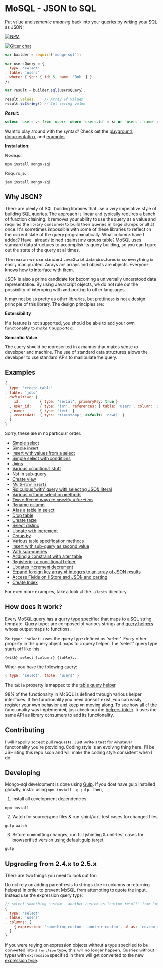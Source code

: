 # MoSQL - JSON to SQL

Put value and _semantic meaning_ back into your queries by writing your SQL as JSON:

[![NPM](https://nodei.co/npm/mongo-sql.png)](https://nodei.co/npm/mongo-sql/)

[![Gitter chat](https://badges.gitter.im/goodybag/mongo-sql.png)](https://gitter.im/goodybag/mongo-sql)

```javascript
var builder = require('mongo-sql');

var usersQuery = {
  type: 'select'
, table: 'users'
, where: { $or: { id: 5, name: 'Bob' } }
};

var result = builder.sql(usersQuery);

result.values     // Array of values
result.toString() // Sql string value
```

___Result:___

```sql
select "users".* from "users" where "users.id" = $1 or "users"."name" = $2
```

Want to play around with the syntax? Check out the [playground](http://mosql.j0.hn), [documentation](./docs), and [examples](#examples).

__Installation:__

Node.js:

```
npm install mongo-sql
```

Require.js:

```
jam install mongo-sql
```

## Why JSON?

There are plenty of SQL building libraries that use a very imperative style of building SQL queries. The approach is linear and typically requires a bunch of function chaining. It removes your ability to use the query as a value and requires the library consumer to build their queries in large clumps or all at once. It's sometimes impossible with some of these libraries to reflect on the current state of the query programmatically. What columns have I added? Have I already joined against my groups table? MoSQL uses standard data structures to accomplish its query building, so you can figure out the state of the query at all times.

The reason we use standard JavaScript data structures is so everything is easily manipulated. Arrays are arrays and objects are objects. Everyone knows how to interface with them.

JSON is also a prime candidate for becoming a universally understood data representation. By using Javascript objects, we do not rule out the possibility of interoping with and porting to other languages.

It may not be as pretty as other libraries, but prettiness is not a design principle of this library. The design principles are:

__Extensibility__

If a feature is not supported, you should be able to add your own functionality to _make_ it supported.

__Semantic Value__

The query should be represented in a manner that makes sense to developer and machine. The use of standard data structures allows the developer to use standard APIs to manipulate the query.

## Examples

```javascript
{
  type: 'create-table'
, table: 'jobs'
, definition: {
    id:         { type: 'serial', primaryKey: true }
  , user_id:    { type: 'int', references: { table: 'users', column: 'id' } }
  , name:       { type: 'text' }
  , createdAt:  { type: 'timestamp', default: 'now()' }
  }
}
```

Sorry, these are in no particular order.

* [Simple select](http://mosql.j0.hn/#/snippets/1)
* [Simple insert](http://mosql.j0.hn/#/snippets/2)
* [Insert with values from a select](http://mosql.j0.hn/#/snippets/16)
* [Simple select with conditions](http://mosql.j0.hn/#/snippets/3)
* [Joins](http://mosql.j0.hn/#/snippets/1b)
* [Various conditional stuff](http://mosql.j0.hn/#/snippets/1j)
* [Not in sub-query](http://mosql.j0.hn/#/snippets/4)
* [Create view](http://mosql.j0.hn/#/snippets/5)
* [Multi-row inserts](http://mosql.j0.hn/#/snippets/6)
* [Ridiculous 'with' query with selecting JSON literal](http://mosql.j0.hn/#/snippets/e)
* [Various column selection methods](http://mosql.j0.hn/#/snippets/w)
* [Two different ways to specify a function](http://mosql.j0.hn/#/snippets/z)
* [Rename column](http://mosql.j0.hn/#/snippets/11)
* [Alias a table in select](http://mosql.j0.hn/#/snippets/12)
* [Drop table](http://mosql.j0.hn/#/snippets/13)
* [Create table](http://mosql.j0.hn/#/snippets/14)
* [Select distinc](http://mosql.j0.hn/#/snippets/15)
* [Update with increment](http://mosql.j0.hn/#/snippets/17)
* [Group by](http://mosql.j0.hn/#/snippets/19)
* [Various table specification methods](http://mosql.j0.hn/#/snippets/1d)
* [Insert with sub-query as second value](http://mosql.j0.hn/#/snippets/1e)
* [With sub-queries](http://mosql.j0.hn/#/snippets/1f)
* [Adding a constraint with alter table](http://mosql.j0.hn/#/snippets/1h)
* [Registering a conditional helper](http://mosql.j0.hn/#/snippets/1p)
* [Updates increment decrement](http://mosql.j0.hn/#/snippets/1n)
* [Expand foreign key array of integers to an array of JSON results](http://mosql.j0.hn/#/snippets/1t)
* [Access Fields on HStore and JSON and casting](http://mosql.j0.hn/#/snippets/2y)
* [Create Index](http://mosql.j0.hn/#/snippets/94)

For even more examples, take a look at the `./tests` directory.

## How does it work?

Every MoSQL query has a [query type](./docs/query-types.md) specified that maps to a SQL string template. Query types are composed of various strings and [query helpers](./docs/query-helpers.md) whose output maps to functions.

So ```type: 'select'``` uses the query type defined as 'select'. Every other property in the query object maps to a query helper. The 'select' query type starts off like this:

```
{with} select {columns} {table}...
```

When you have the following query:

```javascript
{ type: 'select', table: 'users' }
```

The ```table``` property is mapped to the [table query helper](./docs/query-helpers.md#helper-table).

98% of the functionality in MoSQL is defined through various helper interfaces. If the functionality you need doesn't exist, you can easily register your own behavior and keep on moving along. To see how all of the functionality was implemented, just check out the [helpers folder](./helpers). It uses the same API as library consumers to add its functionality.

## Contributing

I will happily accept pull requests. Just write a test for whatever functionality you're providing. Coding style is an evolving thing here. I'll be JSHinting this repo soon and will make the coding style consistent when I do.

## Developing

Mongo-sql development is done using [Gulp](http://gulpjs.com/). If you dont have gulp installed globally, install using ```npm install -g gulp```. Then,

1. Install all development dependencies
  ```
  npm install
  ```

2. Watch for source/spec files & run jshint/unit-test cases for changed files
  ```
  gulp watch
  ```

3. Before committing changes, run full jshinting & unit-test cases for browserified version using default gulp target
  ```
  gulp
  ```

## Upgrading from 2.4.x to 2.5.x

There are two things you need to look out for:

Do not rely on adding parenthesis to strings (like in columns or returning helpers) in order to prevent MoSQL from attempting to quote the input. Instead use the expression query type:

```javascript
// select something_custom - another_custom as "custom_result" from "users"
{
  type: 'select'
, table: 'users'
, columns: [
    { expression: 'something_custom - another_custom', alias: 'custom_result' }
  ]
}
```

If you were relying on expression objects without a type specified to be converted into a `function` type, this will no longer happen. Queries without types with `expression` specified in them will get converted to the new [expression type](./docs/query-types.md#type-expression).
